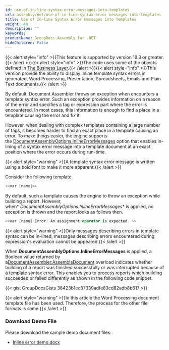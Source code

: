 ```yaml
---
id: use-of-in-line-syntax-error-messages-into-templates
url: assembly/net/use-of-in-line-syntax-error-messages-into-templates
title: Use of In-line Syntax Error Messages into Templates
weight: 40
description: ""
keywords: 
productName: GroupDocs.Assembly for .NET
hideChildren: False
---
```

{{< alert style="info" >}}This feature is supported by version 19.3 or greater.{{< /alert >}}{{< alert style="info" >}}The code uses some of the objects defined in [The Business Layer](https://docs.groupdocs.com/assembly/net/the-business-layer/).{{< /alert >}}{{< alert style="info" >}}This version provide the ability to display inline template syntax errors in generated, Word Processing, Presentation, Spreadsheets, Emails and Plain Text documents.{{< /alert >}}

By default, Document Assembler throws an exception when encounters a template syntax error. Such an exception provides information on a reason of the error and specifies a tag or expression part where the error is encountered. In most cases, this information is enough to find a place in a template causing the error and fix it.

However, when dealing with complex templates containing a large number of tags, it becomes harder to find an exact place in a template causing an error. To make things easier, the engine supports the [DocumentAssemblyOptions.InlineErrorMessages](https://apireference.groupdocs.com/net/assembly/groupdocs.assembly/documentassemblyoptions) option that enables in-lining of a syntax error message into a template document at an exact position where the error occurs during run-time.

{{< alert style="warning" >}}A template syntax error message is written using a bold font to make it more apparent.{{< /alert >}}

Consider the following template.

```csharp
<<var [name]>>
```

By default, such a template causes the engine to throw an exception while building a report. However, when* *DocumentAssemblyOptions.InlineErrorMessages** is applied, no exception is thrown and the report looks as follows then.

```csharp
<<var [name] Error! An assignment operator is expected. >>
```

{{< alert style="warning" >}}Only messages describing errors in template syntax can be in-lined, messages describing errors encountered during expression's evaluation cannot be appeared.{{< /alert >}}

When **DocumentAssemblyOptions.InlineErrorMessages** is applied, a Boolean value returned by a[DocumentAssembler.AssembleDocument](https://apireference.groupdocs.com/net/assembly/groupdocs.assembly/documentassembler/methods/index) overload indicates whether building of a report was finished successfully or was interrupted because of a template syntax error. This enables you to process reports which building succeeded or failed differently as shown in the following code snippet.

{{< gist GroupDocsGists 38423b1ec37339adfe83cd82adb8b617 >}}

{{< alert style="warning" >}}In this article the Word Processing document template file has been used. Therefore, the process for the other file formats is same.{{< /alert >}}

### Download Demo File

Please download the sample demo document files:

*   [Inline error demo.docx](https://github.com/groupdocs-assembly/GroupDocs.Assembly-for-.NET/blob/master/Examples/Data/Source/Word%20Templates/Inline%20Error%20Demo.docx?raw=true)
